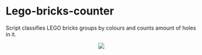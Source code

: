 # Lego-bricks-counter
Script classifies LEGO bricks groups by colours and counts amount of holes in it. 

<p align="center"> 
<img src="images_directory/img_001.jpg">
</p>
